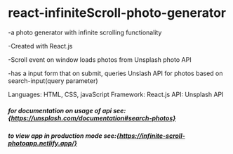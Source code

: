 # react-infiniteScroll-photo-generator

-a photo generator with infinite scrolling functionality

-Created with React.js

-Scroll event on window loads photos from Unsplash photo API

-has a input form that on submit, queries Unslash API for photos based on search-input(query parameter)

Languages: HTML, CSS, javaScript
Framework: React.js
API: Unsplash API

##### for documentation on usage of api see:{https://unsplash.com/documentation#search-photos}

##### to view app in production mode see:{https://infinite-scroll-photoapp.netlify.app/}

